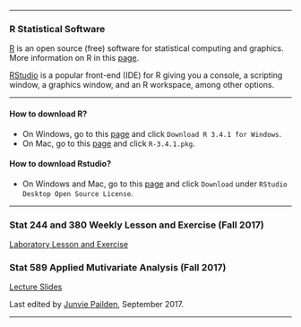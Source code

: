 ***
### R Statistical Software

[R](<https://cran.r-project.org/>) is an open source (free) software for statistical computing and graphics. More information on R in this [page](<http://www.siue.edu/~jpailde/Intro_to_R.html>).

[RStudio](<https://www.rstudio.com/>) is a popular front-end (IDE) for R giving you a console, a scripting window, a graphics window, and an R workspace, among other options.

***
#### How to download R?

* On Windows, go to this [page](<https://cran.r-project.org/bin/windows/base/>) and click `Download R 3.4.1 for Windows`.
* On Mac, go to this [page](<https://cran.r-project.org/bin/macosx/>) and click `R-3.4.1.pkg`.

#### How to download Rstudio?

* On Windows and Mac, go to this [page](<https://www.rstudio.com/products/rstudio/download/>) and click `Download` under `RStudio Desktop Open Source License`.

***

### Stat 244 and 380 Weekly Lesson and Exercise (Fall 2017)

[Laboratory Lesson and Exercise](https://jpailden.github.io/rstatlab/)

### Stat 589 Applied Mutivariate Analysis (Fall 2017)

[Lecture Slides](https://jpailden.github.io/multivar/) 


Last edited by [Junvie Pailden](http://www.siue.edu/~jpailde/), September 2017.

***
